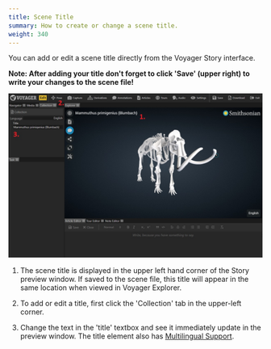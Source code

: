 ```yaml
---
title: Scene Title
summary: How to create or change a scene title.
weight: 340
---
```


You can add or edit a scene title directly from the Voyager Story interface.

**Note: After adding your title don't forget to click 'Save' (upper right) to write your changes to the scene file!**

![Numbered diagram showing the location of the scene title, collection tab, and title entry box](scene-title.jpg)

1. The scene title is displayed in the upper left hand corner of the Story preview window. If saved to the scene file, 
this title will appear in the same location when viewed in Voyager Explorer.

2. To add or edit a title, first click the 'Collection' tab in the upper-left corner.

3. Change the text in the 'title' textbox and see it immediately update in the preview window. The title element also has [Multilingual Support](../language-support).